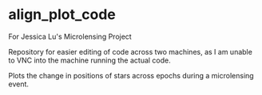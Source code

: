 # align_plot_code
For Jessica Lu's Microlensing Project

Repository for easier editing of code across two machines, as I am unable to VNC into the machine running the actual code.

Plots the change in positions of stars across epochs during a microlensing event.
